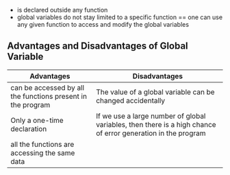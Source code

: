 - is declared outside any function
- global variables do not stay limited to a specific function == one can use any given function to access and modify the global variables

## Advantages and Disadvantages of Global Variable
| Advantages                                                  | Disadvantages                                                                                                |
| ----------------------------------------------------------- | ------------------------------------------------------------------------------------------------------------ |
| can be accessed by all the functions present in the program | The value of a global variable can be changed accidentally                                                   |
| Only a one-time declaration                                 | If we use a large number of global variables, then there is a high chance of error generation in the program |
| all the functions are accessing the same data               |                                                                                                              |
